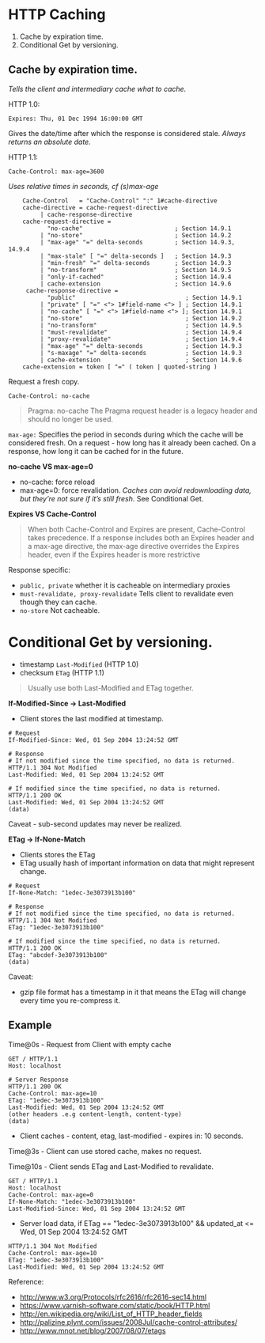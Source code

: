 # HTTP Caching

1. Cache by expiration time.
1. Conditional Get by versioning.


## Cache by expiration time.
_Tells the client and intermediary cache what to cache._

HTTP 1.0:
```
Expires: Thu, 01 Dec 1994 16:00:00 GMT
```
Gives the date/time after which the response is considered stale. _Always returns an absolute date._

HTTP 1.1:
```
Cache-Control: max-age=3600
```
_Uses relative times in seconds, cf (s)max-age_

```
    Cache-Control   = "Cache-Control" ":" 1#cache-directive
    cache-directive = cache-request-directive
         | cache-response-directive
    cache-request-directive =
           "no-cache"                          ; Section 14.9.1
         | "no-store"                          ; Section 14.9.2
         | "max-age" "=" delta-seconds         ; Section 14.9.3, 14.9.4
         | "max-stale" [ "=" delta-seconds ]   ; Section 14.9.3
         | "min-fresh" "=" delta-seconds       ; Section 14.9.3
         | "no-transform"                      ; Section 14.9.5
         | "only-if-cached"                    ; Section 14.9.4
         | cache-extension                     ; Section 14.9.6
     cache-response-directive =
           "public"                               ; Section 14.9.1
         | "private" [ "=" <"> 1#field-name <"> ] ; Section 14.9.1
         | "no-cache" [ "=" <"> 1#field-name <"> ]; Section 14.9.1
         | "no-store"                             ; Section 14.9.2
         | "no-transform"                         ; Section 14.9.5
         | "must-revalidate"                      ; Section 14.9.4
         | "proxy-revalidate"                     ; Section 14.9.4
         | "max-age" "=" delta-seconds            ; Section 14.9.3
         | "s-maxage" "=" delta-seconds           ; Section 14.9.3
         | cache-extension                        ; Section 14.9.6
    cache-extension = token [ "=" ( token | quoted-string ) 
```

Request a fresh copy.
```
Cache-Control: no-cache
```
> Pragma: no-cache
The Pragma request header is a legacy header and should no longer be used.

```max-age:``` Specifies the period in seconds during which the cache will be considered fresh. On a request - how long has it already been cached. On a response, how long it can be cached for in the future.

__no-cache VS max-age=0__
* no-cache: force reload
* max-age=0: force revalidation. _Caches can avoid redownloading data, but they’re not sure if it’s still fresh_. See Conditional Get.

__Expires VS Cache-Control__
> When both Cache-Control and Expires are present, Cache-Control takes precedence.
> If a response includes both an Expires header and a max-age directive, the max-age directive overrides the Expires header, even if the Expires header is more restrictive

Response specific:
* ```public, private``` whether it is cacheable on intermediary proxies
* ```must-revalidate, proxy-revalidate``` Tells client to revalidate even though they can cache.
* ```no-store``` Not cacheable.

# Conditional Get by versioning.

* timestamp ```Last-Modified``` (HTTP 1.0)
* checksum  ```ETag``` (HTTP 1.1)

> Usually use both Last-Modified and ETag together.

__If-Modified-Since -> Last-Modified__
* Client stores the last modified at timestamp.

```
# Request
If-Modified-Since: Wed, 01 Sep 2004 13:24:52 GMT

# Response
# If not modified since the time specified, no data is returned.
HTTP/1.1 304 Not Modified
Last-Modified: Wed, 01 Sep 2004 13:24:52 GMT

# If modified since the time specified, no data is returned.
HTTP/1.1 200 OK
Last-Modified: Wed, 01 Sep 2004 13:24:52 GMT
(data)
```

Caveat - sub-second updates may never be realized.

__ETag -> If-None-Match__
* Clients stores the ETag
* ETag usually hash of important information on data that might represent change.

```
# Request
If-None-Match: "1edec-3e3073913b100"

# Response
# If not modified since the time specified, no data is returned.
HTTP/1.1 304 Not Modified
ETag: "1edec-3e3073913b100"

# If modified since the time specified, no data is returned.
HTTP/1.1 200 OK
ETag: "abcdef-3e3073913b100"
(data)
```

Caveat:
* gzip file format has a timestamp in it that means the ETag will change every time you re-compress it.

## Example 

Time@0s - Request from Client with empty cache 
```
GET / HTTP/1.1
Host: localhost
```

```
# Server Response
HTTP/1.1 200 OK
Cache-Control: max-age=10
ETag: "1edec-3e3073913b100"
Last-Modified: Wed, 01 Sep 2004 13:24:52 GMT
(other headers .e.g content-length, content-type)
(data)
```

* Client caches - content, etag, last-modified - expires in: 10 seconds.

Time@3s - Client can use stored cache, makes no request.

Time@10s - Client sends ETag and Last-Modified to revalidate.
```
GET / HTTP/1.1
Host: localhost
Cache-Control: max-age=0
If-None-Match: "1edec-3e3073913b100"
Last-Modified-Since: Wed, 01 Sep 2004 13:24:52 GMT
```

* Server load data, if ETag == "1edec-3e3073913b100" && updated_at <= Wed, 01 Sep 2004 13:24:52 GMT

```
HTTP/1.1 304 Not Modified
Cache-Control: max-age=10
ETag: "1edec-3e3073913b100"
Last-Modified: Wed, 01 Sep 2004 13:24:52 GMT
```



Reference:
* http://www.w3.org/Protocols/rfc2616/rfc2616-sec14.html
* https://www.varnish-software.com/static/book/HTTP.html
* http://en.wikipedia.org/wiki/List_of_HTTP_header_fields
* http://palizine.plynt.com/issues/2008Jul/cache-control-attributes/
* http://www.mnot.net/blog/2007/08/07/etags
